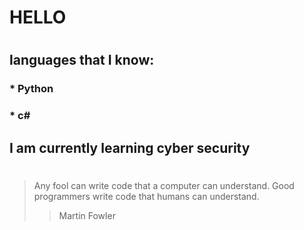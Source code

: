 #      HELLO
#
## languages that I know:
### * Python 
### * c#
## I am currently learning cyber security 

#
#

> Any fool can write code that a 
> computer can understand. Good
> programmers write code that 
> humans can understand.
>> Martin Fowler